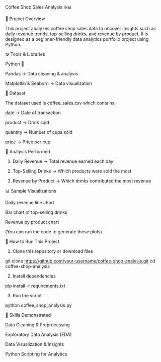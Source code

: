 Coffee Shop Sales Analysis ☕📊

📌 Project Overview

This project analyzes coffee shop sales data to uncover insights such as daily revenue trends, top-selling drinks, and revenue by product.
It is designed as a beginner-friendly data analytics portfolio project using Python.


⚙️ Tools & Libraries

Python 🐍

Pandas → Data cleaning & analysis

Matplotlib & Seaborn → Data visualization


📂 Dataset

The dataset used is coffee_sales.csv which contains:

date → Date of transaction

product → Drink sold

quantity → Number of cups sold

price → Price per cup


🔎 Analysis Performed

1. Daily Revenue → Total revenue earned each day


2. Top-Selling Drinks → Which products were sold the most


3. Revenue by Product → Which drinks contributed the most revenue



📊 Sample Visualizations

Daily revenue line chart

Bar chart of top-selling drinks

Revenue by product chart


(You can run the code to generate these plots)


🚀 How to Run This Project

1. Clone this repository or download files

git clone https://github.com/your-username/coffee-shop-analysis.git
cd coffee-shop-analysis


2. Install dependencies

pip install -r requirements.txt


3. Run the script

python coffee_shop_analysis.py


🎯 Skills Demonstrated

Data Cleaning & Preprocessing

Exploratory Data Analysis (EDA)

Data Visualization & Insights

Python Scripting for Analytics
